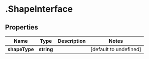 # .ShapeInterface

## Properties

|Name | Type | Description | Notes|
|------------ | ------------- | ------------- | -------------|
|**shapeType** | **string** |  | [default to undefined]|



